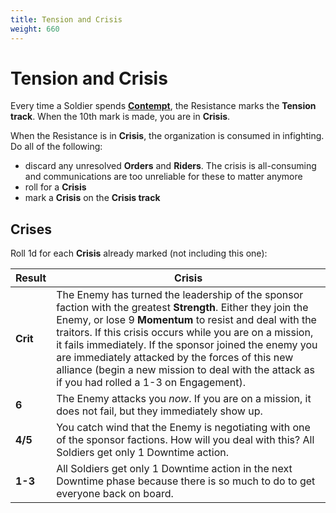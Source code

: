 ```yaml
---
title: Tension and Crisis
weight: 660
---
```


# Tension and Crisis

Every time a Soldier spends [**Contempt**](/tactical/contempt/), the Resistance
marks the **Tension track**. When the 10th mark is made, you are in **Crisis**.

When the Resistance is in **Crisis**, the organization is consumed in
infighting. Do all of the following:

- discard any unresolved **Orders** and **Riders**. The crisis is all-consuming
    and communications are too unreliable for these to matter anymore
- roll for a **Crisis**
- mark a **Crisis** on the **Crisis track**

## Crises

Roll 1d for each **Crisis** already marked (not including this one):

| Result | Crisis |
| --- | --- |
| **Crit** | The Enemy has turned the leadership of the sponsor faction with the greatest **Strength**. Either they join the Enemy, or lose 9 **Momentum** to resist and deal with the traitors. If this crisis occurs while you are on a mission, it fails immediately. If the sponsor joined the enemy you are immediately attacked by the forces of this new alliance (begin a new mission to deal with the attack as if you had rolled a 1-3 on Engagement). |
| **6** | The Enemy attacks you _now_. If you are on a mission, it does not fail, but they immediately show up. |
| **4/5** | You catch wind that the Enemy is negotiating with one of the sponsor factions. How will you deal with this? All Soldiers get only 1 Downtime action. |
| **1-3** | All Soldiers get only 1 Downtime action in the next Downtime phase because there is so much to do to get everyone back on board. |



